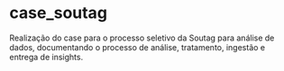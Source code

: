 # case_soutag
Realização do case para o processo seletivo da Soutag para análise de dados, documentando o processo de análise, tratamento,  ingestão e entrega de insights.
